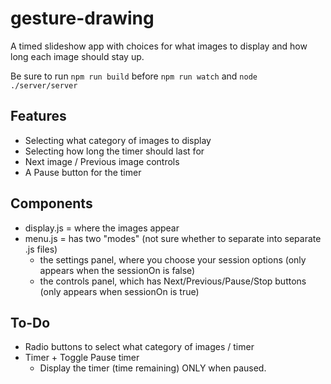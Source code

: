 # gesture-drawing
A timed slideshow app with choices for what images to display and how long each image should stay up.

Be sure to run `npm run build` before `npm run watch` and `node ./server/server`

## Features
- Selecting what category of images to display
- Selecting how long the timer should last for
- Next image / Previous image controls
- A Pause button for the timer

## Components
- display.js = where the images appear
- menu.js = has two "modes" (not sure whether to separate into separate .js files)
  - the settings panel, where you choose your session options (only appears when the sessionOn is false)
  - the controls panel, which has Next/Previous/Pause/Stop buttons (only appears when sessionOn is true)

## To-Do
- Radio buttons to select what category of images / timer
- Timer + Toggle Pause timer
  - Display the timer (time remaining) ONLY when paused.
